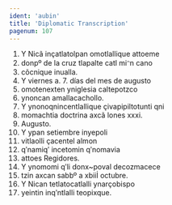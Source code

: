 ```yaml
---
ident: 'aubin'
title: 'Diplomatic Transcription'
pagenum: 107
---
```

1.	 Y Nicã inҫatlatolpan omotlallique attoeme
2.	donpº de la cruz tlapalte catl miᵔn cano
3.	cõcnique inualla.
4.	Y viernes a. 7. días del mes de augusto
5.	omotenexten yniglesia caltepotzco
6.	ynoncan amallacachollo.
7.	Y ynonoqnincentlallique ҫivapipiltotunti qni
8.	momachtia doctrina axcã lones xxxi.
9.	Augusto.
10.  Y ypan setiembre inyepoli
11.  vitlaolli ҫacentel almon
12.  qʹnamiqʹ incetomin qʹnomavia
13.  attoes Regidores.
14.  Y ynomomi qʹli donx~poval decozmacece
15.  tzin axcan sabbº a xbiiİ octubre.
16.  Y Nican tetlatocatlalli ynarҫobispo
17.  yeintin inqʹntlalli teopixque.
